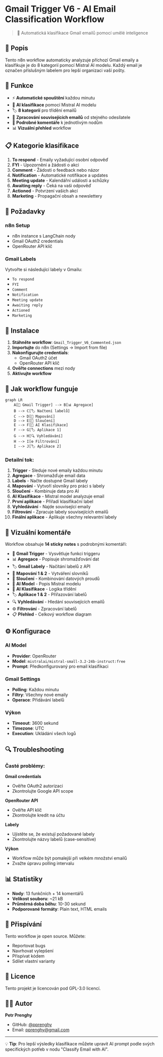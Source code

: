 # Gmail Trigger V6 - AI Email Classification Workflow

> 🤖 Automatická klasifikace Gmail emailů pomocí umělé inteligence

## 📝 Popis

Tento n8n workflow automaticky analyzuje příchozí Gmail emaily a klasifikuje je do 8 kategorií pomocí Mistral AI modelu. Každý email je označen příslušným labelem pro lepší organizaci vaší pošty.

## 🎯 Funkce

- ⚡ **Automatické spouštění** každou minutu
- 🧠 **AI klasifikace** pomocí Mistral AI modelu
- 🏷️ **8 kategorií** pro třídění emailů
- 📧 **Zpracování souvisejících emailů** od stejného odesílatele  
- 💬 **Podrobné komentáře** k jednotlivým nodům
- 📊 **Vizuální přehled** workflow

## 📋 Kategorie klasifikace

1. **To respond** - Emaily vyžadující osobní odpověď
2. **FYI** - Upozornění a žádosti o akci
3. **Comment** - Žádosti o feedback nebo názor
4. **Notification** - Automatické notifikace a updates
5. **Meeting update** - Kalendářní události a schůzky
6. **Awaiting reply** - Čeká na vaši odpověď
7. **Actioned** - Potvrzení vašich akcí
8. **Marketing** - Propagační obsah a newslettery

## 🔧 Požadavky

### n8n Setup
- n8n instance s LangChain nody
- Gmail OAuth2 credentials
- OpenRouter API klíč

### Gmail Labels
Vytvořte si následující labely v Gmailu:
- `To respond`
- `FYI` 
- `Comment`
- `Notification`
- `Meeting update`
- `Awaiting reply`
- `Actioned`
- `Marketing`

## 🚀 Instalace

1. **Stáhněte workflow**: `Gmail_Trigger_V6_Commented.json`
2. **Importujte** do n8n (Settings → Import from file)
3. **Nakonfigurujte credentials**:
   - Gmail OAuth2 účet
   - OpenRouter API klíč
4. **Ověřte connections** mezi nody
5. **Aktivujte workflow**

## 🔄 Jak workflow funguje

```mermaid
graph LR
    A[📧 Gmail Trigger] --> B[📊 Agregace]
    B --> C[🏷️ Načtení labelů]
    C --> D[🔄 Mapování]
    D --> E[🔗 Sloučení]
    E --> F[🧠 AI Klasifikace]
    F --> G[🏷️ Aplikace 1]
    G --> H[🔍 Vyhledávání]
    H --> I[⚙️ Filtrování]
    I --> J[🏷️ Aplikace 2]
```

### Detailní tok:

1. **Trigger** - Sleduje nové emaily každou minutu
2. **Agregace** - Shromažďuje email data
3. **Labels** - Načte dostupné Gmail labely
4. **Mapování** - Vytvoří slovníky pro práci s labely
5. **Sloučení** - Kombinuje data pro AI
6. **AI Klasifikace** - Mistral model analyzuje email
7. **První aplikace** - Přiřadí klasifikační label
8. **Vyhledávání** - Najde související emaily
9. **Filtrování** - Zpracuje labely souvisejících emailů
10. **Finální aplikace** - Aplikuje všechny relevantní labely

## 🎨 Vizuální komentáře

Workflow obsahuje **14 sticky notes** s podrobnými komentáři:

- 📧 **Gmail Trigger** - Vysvětluje funkci triggeru
- 📊 **Agregace** - Popisuje shromažďování dat  
- 🏷️ **Gmail Labely** - Načítání labelů z API
- 🔄 **Mapování 1 & 2** - Vytváření slovníků
- 🔗 **Sloučení** - Kombinování datových proudů
- 🤖 **AI Model** - Popis Mistral modelu
- 🧠 **AI Klasifikace** - Logika třídění
- 🏷️ **Aplikace 1 & 2** - Přiřazování labelů
- 🔍 **Vyhledávání** - Hledání souvisejících emailů
- ⚙️ **Filtrování** - Zpracování labelů
- 📋 **Přehled** - Celkový workflow diagram

## ⚙️ Konfigurace

### AI Model
- **Provider**: OpenRouter
- **Model**: `mistralai/mistral-small-3.2-24b-instruct:free`
- **Prompt**: Předkonfigurovaný pro email klasifikaci

### Gmail Settings
- **Polling**: Každou minutu
- **Filtry**: Všechny nové emaily
- **Operace**: Přidávání labelů

### Výkon
- **Timeout**: 3600 sekund
- **Timezone**: UTC
- **Execution**: Ukládání všech logů

## 🔍 Troubleshooting

### Časté problémy:

**Gmail credentials**
- Ověřte OAuth2 autorizaci
- Zkontrolujte Google API scope

**OpenRouter API**
- Ověřte API klíč
- Zkontrolujte kredit na účtu

**Labely**
- Ujistěte se, že existují požadované labely
- Zkontrolujte názvy labelů (case-sensitive)

**Výkon**
- Workflow může být pomalejší při velkém množství emailů
- Zvažte úpravu polling intervalu

## 📊 Statistiky

- **Nody**: 13 funkčních + 14 komentářů
- **Velikost souboru**: ~21 kB
- **Průměrná doba běhu**: 10-30 sekund
- **Podporované formáty**: Plain text, HTML emails

## 🤝 Přispívání

Tento workflow je open source. Můžete:
- Reportovat bugs
- Navrhovat vylepšení
- Přispívat kódem
- Sdílet vlastní varianty

## 📄 Licence

Tento projekt je licencován pod GPL-3.0 licencí.

## 👨‍💻 Autor

**Petr Prenghy**
- GitHub: [@pprenghy](https://github.com/pprenghy)
- Email: pprenghy@gmail.com

---

💡 **Tip**: Pro lepší výsledky klasifikace můžete upravit AI prompt podle svých specifických potřeb v nodu "Classify Email with AI".
